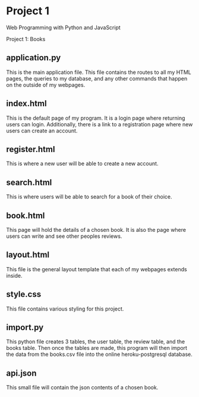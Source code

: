 # Project 1

Web Programming with Python and JavaScript

Project 1: Books

## application.py
This is the main application file. This file contains the routes to all my HTML pages, the queries to my database, and any other commands that happen on the outside of my webpages.  

## index.html
This is the default page of my program. It is a login page where returning users can login. Additionally, there is a link to a registration page where new users can create an account.

## register.html
This is where a new user will be able to create a new account.

## search.html
This is where users will be able to search for a book of their choice.

## book.html
This page will hold the details of a chosen book. It is also the page where users can write and see other peoples reviews.

## layout.html
This file is the general layout template that each of my webpages extends inside.

## style.css
This file contains various styling for this project.

## import.py
This python file creates 3 tables, the user table, the review table, and the books table. Then once the tables are made, this program will then import the data from the books.csv file into the online heroku-postgresql database.

## api.json
This small file will contain the json contents of a chosen book.
